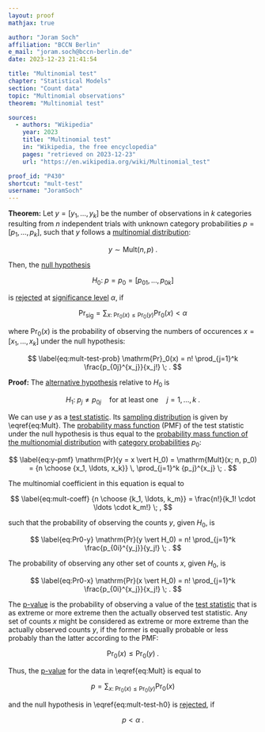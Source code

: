 ```yaml
---
layout: proof
mathjax: true

author: "Joram Soch"
affiliation: "BCCN Berlin"
e_mail: "joram.soch@bccn-berlin.de"
date: 2023-12-23 21:41:54

title: "Multinomial test"
chapter: "Statistical Models"
section: "Count data"
topic: "Multinomial observations"
theorem: "Multinomial test"

sources:
  - authors: "Wikipedia"
    year: 2023
    title: "Multinomial test"
    in: "Wikipedia, the free encyclopedia"
    pages: "retrieved on 2023-12-23"
    url: "https://en.wikipedia.org/wiki/Multinomial_test"

proof_id: "P430"
shortcut: "mult-test"
username: "JoramSoch"
---
```



**Theorem:** Let $y = [y_1, \ldots, y_k]$ be the number of observations in $k$ categories resulting from $n$ independent trials with unknown category probabilities $p = [p_1, \ldots, p_k]$, such that $y$ follows a [multinomial distribution](/D/mult):

$$ \label{eq:Mult}
y \sim \mathrm{Mult}(n,p) \; .
$$

Then, the [null hypothesis](/D/h0)

$$ \label{eq:mult-test-h0}
H_0: \; p = p_0 = [p_{01}, \ldots, p_{0k}]
$$

is [rejected](/D/test) at [significance level](/D/alpha) $\alpha$, if

$$ \label{eq:mult-test-rej}
\mathrm{Pr}_\mathrm{sig} = \sum_{x: \; \mathrm{Pr}_0(x) \leq \mathrm{Pr}_0(y)} \mathrm{Pr}_0(x) < \alpha
$$

where $\mathrm{Pr}_0(x)$ is the probability of observing the numbers of occurences $x = [x_1, \ldots, x_k]$ under the null hypothesis:

$$ \label{eq:mult-test-prob}
\mathrm{Pr}_0(x) = n! \prod_{j=1}^k \frac{p_{0j}^{x_j}}{x_j!} \; .
$$


**Proof:** The [alternative hypothesis](/D/h1) relative to $H_0$ is

$$ \label{eq:bin-test-h1}
H_1: \; p_j \neq p_{0j} \quad \text{for at least one} \quad j = 1, \ldots, k \; .
$$

We can use $y$ as a [test statistic](/D/tstat). Its [sampling distribution](/D/dist-samp) is given by \eqref{eq:Mult}. The [probability mass function](/D/pmf) (PMF) of the test statistic under the null hypothesis is thus equal to the [probability mass function of the multionomial distribution](/P/mult-pmf) with [category probabilities](/D/mult) $p_0$:

$$ \label{eq:y-pmf}
\mathrm{Pr}(y = x \vert H_0) = \mathrm{Mult}(x; n, p_0) = {n \choose {x_1, \ldots, x_k}} \, \prod_{j=1}^k {p_j}^{x_j} \; .
$$

The multinomial coefficient in this equation is equal to

$$ \label{eq:mult-coeff}
{n \choose {k_1, \ldots, k_m}} = \frac{n!}{k_1! \cdot \ldots \cdot k_m!} \; ,
$$

such that the probability of observing the counts $y$, given $H_0$, is

$$ \label{eq:Pr0-y}
\mathrm{Pr}(y \vert H_0) = n! \prod_{j=1}^k \frac{p_{0i}^{y_j}}{y_j!} \; .
$$

The probability of observing any other set of counts $x$, given $H_0$, is

$$ \label{eq:Pr0-x}
\mathrm{Pr}(x \vert H_0) = n! \prod_{j=1}^k \frac{p_{0i}^{x_j}}{x_j!} \; .
$$

The [p-value](/D/pval) is the probability of observing a value of the [test statistic](/D/tstat) that is as extreme or more extreme then the actually observed test statistic. Any set of counts $x$ might be considered as extreme or more extreme than the actually observed counts $y$, if the former is equally probable or less probably than the latter according to the PMF:

$$ \label{eq:mult-test-cond}
\mathrm{Pr}_0(x) \leq \mathrm{Pr}_0(y) \; .
$$

Thus, the [p-value](/D/pval) for the data in \eqref{eq:Mult} is equal to

$$ \label{eq:mult-test-p}
p = \sum_{x: \; \mathrm{Pr}_0(x) \leq \mathrm{Pr}_0(y)} \mathrm{Pr}_0(x)
$$

and the null hypothesis in \eqref{eq:mult-test-h0} is [rejected](/D/test), if

$$ \label{eq:mult-test-rej-qed}
p < \alpha \; .
$$